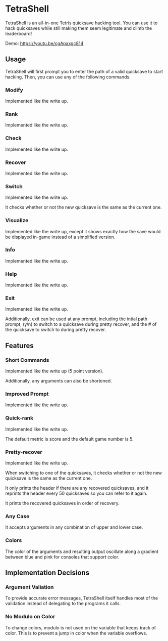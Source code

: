 # TetraShell
TetraShell is an all-in-one Tetris quicksave hacking tool. You can use it to hack quicksaves while still making them seem legitimate and climb the leaderboard!

Demo: https://youtu.be/cgApaxgc814

## Usage
TetraShell will first prompt you to enter the path of a valid quicksave to start hacking. Then, you can use any of the following commands.

### Modify
Implemented like the write up.

### Rank
Implemented like the write up.

### Check
Implemented like the write up.

### Recover
Implemented like the write up.

### Switch
Implemented like the write up.

It checks whether or not the new quicksave is the same as the current one.

### Visualize
Implemented like the write up, except it shows exactly how the save would be displayed in-game instead of a simplified version.

### Info
Implemented like the write up.

### Help
Implemented like the write up.

### Exit
Implemented like the write up.

Additionally, exit can be used at any prompt, including the intial path prompt, (y/n) to switch to a quicksave during pretty recover, and the # of the quicksave to switch to during pretty recover.

## Features

### Short Commands
Implemented like the write up (5 point version).

Additionally, any arguments can also be shortened.

### Improved Prompt
Implemented like the write up.

### Quick-rank
Implemented like the write up.

The default metric is score and the default game number is 5.

### Pretty-recover
Implemented like the write up.

When switching to one of the quicksaves, it checks whether or not the new quicksave is the same as the current one.

It only prints the header if there are any recovered quicksaves, and it reprints the header every 50 quicksaves so you can refer to it again.

It prints the recovered quicksaves in order of recovery.

### Any Case
It accepts arguments in any combination of upper and lower case.

### Colors
The color of the arguments and resulting output oscillate along a gradient between blue and pink for consoles that support color.

## Implementation Decisions

### Argument Valiation
To provide accurate error messages, TetraShell itself handles most of the validation instead of delegating to the programs it calls.

### No Modulo on Color
To change colors, modulo is not used on the variable that keeps track of color. This is to prevent a jump in color when the variable overflows. 
